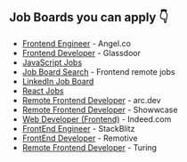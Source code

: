 ## Job Boards you can apply 👇

- [Frontend Engineer](https://angel.co/role/r/frontend-engineer) - Angel.co
- [Frontend Developer](https://www.glassdoor.co.in/Job/remote-front-end-developer-jobs-SRCH_IL.0,6_IS12638_KO7,26.htm?suggestCount=0&suggestChosen=false&clickSource=searchBtn&typedKeyword=&typedLocation=remote&context=Jobs&dropdown=0) - Glassdoor
- [JavaScript Jobs](https://javascriptjob.xyz)
- [Job Board Search](https://jobboardsearch.com/entry-level+frontend-jobs-only+remote-jobs?remote_data=true) - Frontend remote jobs
- [LinkedIn Job Board](https://www.linkedin.com/jobs/search/?geoId=92000000&keywords=frontend%20developer&location=Worldwide)
- [React Jobs](https://reactjsjob.com)
- [Remote Frontend Developer](https://arc.dev/remote-jobs?keyword=front%20end%20developer) - arc.dev
- [Remote Frontend Developer](https://www.showwcase.com/search?q=front%20end%20developer&tab=jobs) - Showwcase
- [Web Developer (Frontend)](https://in.indeed.com/jobs?q=frontend&l=remote&vjk=f5117464e8d68692) - Indeed.com
- [FrontEnd Engineer](https://jobs.lever.co/stackblitz/70ef26ea-cb9d-4184-9f2c-4853078d48f8) - StackBlitz
- [FrontEnd Developer](https://remotive.com/?live_jobs%5Bquery%5D=frontend%20developer&live_jobs%5BrefinementList%5D%5Bquick_location_filter%5D%5B0%5D=Worldwide&live_jobs%5Bmenu%5D%5Bcategory%5D=Software%20Development) - Remotive
- [Remote Frontend Developer](https://www.turing.com/jobs/remote-front-end-developer-jobs) - Turing
